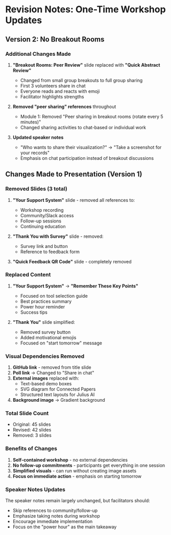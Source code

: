 # Revision Notes: One-Time Workshop Updates

## Version 2: No Breakout Rooms

### Additional Changes Made
1. **"Breakout Rooms: Peer Review"** slide replaced with **"Quick Abstract Review"**
   - Changed from small group breakouts to full group sharing
   - First 3 volunteers share in chat
   - Everyone reads and reacts with emoji
   - Facilitator highlights strengths

2. **Removed "peer sharing" references** throughout
   - Module 1: Removed "Peer sharing in breakout rooms (rotate every 5 minutes)"
   - Changed sharing activities to chat-based or individual work

3. **Updated speaker notes**
   - "Who wants to share their visualization?" → "Take a screenshot for your records"
   - Emphasis on chat participation instead of breakout discussions

## Changes Made to Presentation (Version 1)

### Removed Slides (3 total)
1. **"Your Support System"** slide - removed all references to:
   - Workshop recording
   - Community/Slack access
   - Follow-up sessions
   - Continuing education

2. **"Thank You with Survey"** slide - removed:
   - Survey link and button
   - Reference to feedback form

3. **"Quick Feedback QR Code"** slide - completely removed

### Replaced Content
1. **"Your Support System"** → **"Remember These Key Points"**
   - Focused on tool selection guide
   - Best practices summary
   - Power hour reminder
   - Success tips

2. **"Thank You"** slide simplified:
   - Removed survey button
   - Added motivational emojis
   - Focused on "start tomorrow" message

### Visual Dependencies Removed
1. **GitHub link** - removed from title slide
2. **Poll link** → Changed to "Share in chat"
3. **External images** replaced with:
   - Text-based demo boxes
   - SVG diagram for Connected Papers
   - Structured text layouts for Julius AI
4. **Background image** → Gradient background

### Total Slide Count
- Original: 45 slides
- Revised: 42 slides
- Removed: 3 slides

### Benefits of Changes
1. **Self-contained workshop** - no external dependencies
2. **No follow-up commitments** - participants get everything in one session
3. **Simplified visuals** - can run without creating image assets
4. **Focus on immediate action** - emphasis on starting tomorrow

### Speaker Notes Updates
The speaker notes remain largely unchanged, but facilitators should:
- Skip references to community/follow-up
- Emphasize taking notes during workshop
- Encourage immediate implementation
- Focus on the "power hour" as the main takeaway